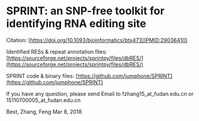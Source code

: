  
# SPRINT: an SNP-free toolkit for identifying RNA editing site 

Citation: [https://doi.org/10.1093/bioinformatics/btx473](PMID:29036410)

Identified RESs & repeat annotation files: 
[https://sourceforge.net/projects/sprintpy/files/dbRES/](https://sourceforge.net/projects/sprintpy/files/dbRES/)

SPRINT code & binary files: [https://github.com/jumphone/SPRINT](https://github.com/jumphone/SPRINT)


If you have any question, please send Email to fzhang15_at_fudan.edu.cn or 15110700005_at_fudan.edu.cn 

Best,
Zhang, Feng
Mar 8, 2018

